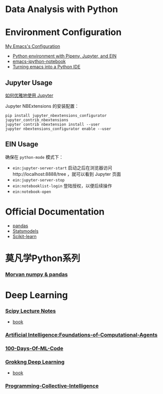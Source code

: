 # Data Analysis with Python



# Environment Configuration

[My Emacs's Configuration](https://github.com/keer2345/keer-emacs/blob/master/lisp/lang-python.el)

- [Python environment with Pipenv, Jupyter, and EIN](https://matthewbilyeu.com/blog/python-environment-with-pipenv-jupyter-and-ein/)
- [emacs-ipython-notebook](https://github.com/millejoh/emacs-ipython-notebook)
- [Turning emacs into a Python IDE](https://gist.github.com/widdowquinn/987164746810f4e8b88402628b387d39#turning-emacs-into-a-python-ide)

## Jupyter Usage
[如何优雅地使用 Jupyter](https://www.zhihu.com/question/59392251)

Jupyter NBExtensions 的安装配置：
```
pip install jupyter_nbextensions_configurator jupyter_contrib_nbextensions
jupyter contrib nbextension install --user
jupyter nbextensions_configurator enable --user
```

## EIN Usage
确保在 `python-mode` 模式下：
- `ein:jupyter-server-start` 启动之后在浏览器访问 http://localhost:8888/tree ，就可以看到 Jupyter 页面
- `ein:jupyter-server-stop`
- `ein:notebooklist-login` 登陆授权，以便后续操作
- `ein:notebook-open`

# Official Documentation
- [pandas](https://github.com/keer2345/DataAnalysisWithPython/tree/master/official-documentation/pandas)
- [Statsmodels](https://github.com/keer2345/DataAnalysisWithPython/tree/master/official-documentation/pandas)
- [Scikit-learn](https://scikit-learn.org/stable/index.html)


# 莫凡学Python系列
### [Morvan numpy & pandas](https://github.com/keer2345/DataAnalysisWithPython/tree/master/morvan-numpy-and-pandas)

# Deep Learning
### [Scipy Lecture Notes](https://github.com/keer2345/DataAnalysisWithPython/tree/master/ScipyLectureNotes)
- [book](http://www.scipy-lectures.org/)
### [Artificial Intelligence:Foundations-of-Computational-Agents](https://github.com/keer2345/DataAnalysisWithPython/tree/master/Foundations-of-Computational-Agents)
### [100-Days-Of-ML-Code](https://github.com/keer2345/DataAnalysisWithPython/tree/master/100-Days-Of-ML-Code)
### [Grokkng Deep Learning](https://github.com/keer2345/DataAnalysisWithPython/tree/master/grokking-deep-learning)
- [book](https://livebook.manning.com/#!/book/grokking-deep-learning/welcome/v-12/)

### [Programming-Collective-Intelligence](https://github.com/keer2345/DataAnalysisWithPython/tree/master/Programming-Collective-Intelligence)
